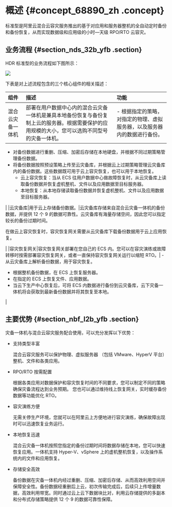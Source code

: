 # 概述 {#concept_68890_zh .concept}

标准型是阿里云混合云容灾服务推出的基于对应用和服务器整机的全自动定时备份和备份恢复，从而实现数据级和应用级的小时—天级 RPO/RTO 云容灾。

## 业务流程 {#section_nds_32b_yfb .section}

HDR 标准型的业务流程如下图所示：

![](http://static-aliyun-doc.oss-cn-hangzhou.aliyuncs.com/assets/img/64158/154407458633131_zh-CN.png)

下表是对上述流程包含的三个核心组件的相关描述：

|组件|描述|功能|
|:-|:-|:-|
|混合云灾备一体机|部署在用户数据中心内的混合云灾备一体机是兼具本地备份恢复与备份复制上云的服务器。根据需要保护的应用规模的大小，您可以选购不同型号的灾备一体机。| -   根据指定的策略，对指定的物理、虚拟服务器，以及服务器内的数据进行备份。
-   对备份数据进行重删、压缩、加密后存储在本地硬盘，并根据不同过期策略管理备份数据。
-   将备份数据按照预设策略上传至云灾备库，并根据云上过期策略管理云灾备库内的备份数据。这些数据既可用于云上容灾恢复，也可以用于本地恢复。
    -   云上容灾恢复：当从 ECS 往用户数据中心做故障恢复时，从云灾备库上读取备份数据并恢复虚机整机、文件以及应用数据至目标服务器。
    -   本地恢复：从本地存储读取备份数据并恢复虚机整机、文件以及应用数据至目标服务器。

 |
|云灾备库|用于云上存储备份数据。|云灾备库存储来自混合云灾备一体机的备份数据，并提供 12 个 9 的数据可靠性。云灾备库有海量存储空间，因此您可以指定较长的备份过期时间。

在做云上容灾恢复时，容灾恢复网关需要从云灾备库下载备份数据用于云上应用恢复。

|
|容灾恢复网关|容灾恢复网关部署在您自己的 ECS 内。您可以在容灾演练或故障转移时按需部署容灾恢复网关，或者一直保持容灾恢复网关运行以缩短 RTO。| -   从云灾备库上解析备份数据，用于容灾恢复。
-   根据整机备份数据，在 ECS 上恢复服务器。
-   在指定的 ECS 上恢复文件、应用数据。
-   当云下生产中心恢复后，可将 ECS 内数据进行备份到云灾备库，云下灾备一体机将会获取到最新备份数据并将其恢复至本地。

 |

## 主要优势 {#section_nbf_l2b_yfb .section}

灾备一体机与混合云容灾服务配合使用，可以充分发挥以下优势：

-   支持类型丰富

    混合云容灾服务可以保护物理、虚拟服务器 （包括 VMware、HyperV 平台）整机、文件和各类应用。

-   RPO/RTO 按需配置

    根据各类应用对数据保护和容灾恢复时间的不同要求，您可以制定不同的策略确保灾备流程达到业务预期。 您也可以通过维持线上恢复网关，实时缓存备份数据等功能优化 RTO。

-   容灾演练方便

    无需关停生产环境，您就可以在阿里云上方便地进行容灾演练，确保故障出现时可以迅速恢复业务运行。

-   本地恢复迅速

    混合云灾备一体机按照您指定的备份过期时间将数据存储在本地，您可以快速恢复应用。一体机支持 Hyper-V、vSphere 上的虚机整机恢复，以及操作系统内的文件和应用恢复。

-   存储安全高效

    备份数据在灾备一体机内经过重删、压缩、加密后存储、从而高效利用空间并保障安全性。备份数据经重删后上云，初次传输完成后，后续只上传增量数据，高效利用带宽。同时通过云上云下数据块比对，利用云存储提供的多副本和分布式存储策略提供 12 个 9 的数据可靠性保障。



